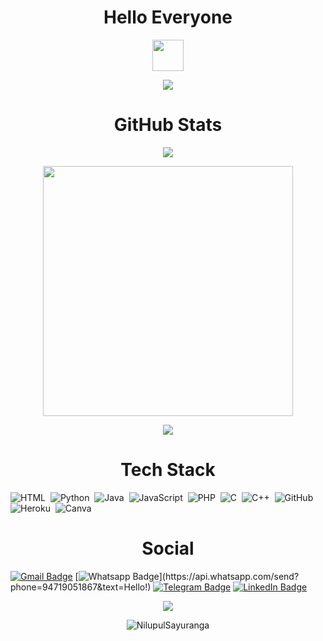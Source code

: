 <h1 align="center"> Hello Everyone </h1>

<p align="center"><picture align="center"><img align="center" src = "https://user-images.githubusercontent.com/63050133/156777293-72a6e681-2582-4a9d-ad92-09d1181d47c7.gif" width = 50px></picture></p>

<p align="center">
  <a href="https://github.com/NilupulSayuranga/readme-typing-svg"><img src="https://readme-typing-svg.herokuapp.com?font=Time+New+Roman&color=%236FDA44&size=30&center=true&vCenter=true&width=600&height=100&lines=I+am+Nilupul+Sayuranga;Welcome+to+my+GitHub+Profile;"></a></p>


<h1 align="center"> GitHub Stats </h1>
<p align="center"><img src="https://github-readme-stats.vercel.app/api/top-langs/?username=NilupulSayuranga&layout=compact&hide=TSQL&theme=chartreuse-dark">
</p>
<p align="center" ><img src="https://github-readme-stats.vercel.app/api?username=NilupulSayuranga&count_private=true&show_icons=true&&theme=chartreuse-dark&include_all_commits=true" width="400"></p> 
<p align="center" ><img src="https://github-readme-streak-stats.herokuapp.com?user=NilupulSayuranga&theme=chartreuse-dark"></p>


<h1 align="center"> Tech Stack </h1>

![HTML](https://img.shields.io/badge/-HTML-05122A?style=flat&logo=HTML5)&nbsp;
![Python](https://img.shields.io/badge/-Python-05122A?style=flat&logo=python)&nbsp;
![Java](https://img.shields.io/badge/-Java-05122A?style=flat&logo=Java&logoColor=FFA518)&nbsp;
![JavaScript](https://img.shields.io/badge/-JavaScript-05122A?style=flat&logo=javascript)&nbsp;
![PHP](https://img.shields.io/badge/-PHP-05122A?style=flat&logo=php&logoColor=777BB4)&nbsp;
![C](https://img.shields.io/badge/-C-05122A?style=flat&logo=C&logoColor=A8B9CC)&nbsp;
![C++](https://img.shields.io/badge/-C++-05122A?style=flat&logo=C%2B%2B&logoColor=00599C)&nbsp;
![GitHub](https://img.shields.io/badge/-GitHub-05122A?style=flat&logo=github)&nbsp;
![Heroku](https://img.shields.io/badge/Heroku%20-%23430098.svg?logo=heroku&logoColor=white)&nbsp;
![Canva](https://img.shields.io/badge/Canva-%2300C4CC.svg?style=flat&logo=Canva&logoColor=white)&nbsp;

<h1 align="center"> Social </h1>

[![Gmail Badge](https://img.shields.io/badge/-Gmail-c14438?style=flat-square&logo=Gmail&logoColor=white&link=mailto:nilupulsayuranga17845@gmail.com)](mailto:nilupulsayuranga17845@gmail.com)
[![Whatsapp Badge](https://img.shields.io/badge/-Whatsapp-4CA143?style=flat-square&labelColor=4CA143&logo=whatsapp&logoColor=white&link=https://api.whatsapp.com/send?phone=94719051867&text=Hello!)](https://api.whatsapp.com/send?phone=94719051867&text=Hello!)
[![Telegram Badge](https://img.shields.io/badge/Telegram-26A5E4?logo=telegram&logoColor=fff&style=flat-square&logo=Telegram&logoColor=white&link=https://t.me/Nilupul_Sayuranga)](https://t.me/Nilupul_Sayuranga)
[![LinkedIn Badge](https://img.shields.io/badge/linkedin-%230077B5.svg?&style=for-the-badge&logo=linkedin&logoColor=white&link=https://linkedin.com/in/nilupulsayuranga)](https://linkedin.com/in/nilupulsayuranga)

<p align="center">
<img src="https://user-images.githubusercontent.com/73097560/115834477-dbab4500-a447-11eb-908a-139a6edaec5c.gif">

<p align="center"> <img src="https://komarev.com/ghpvc/?username=NilupulSayuranga&label=Profile%20views&color=brightgreen&style=plastic"
    alt="NilupulSayuranga" /> 
